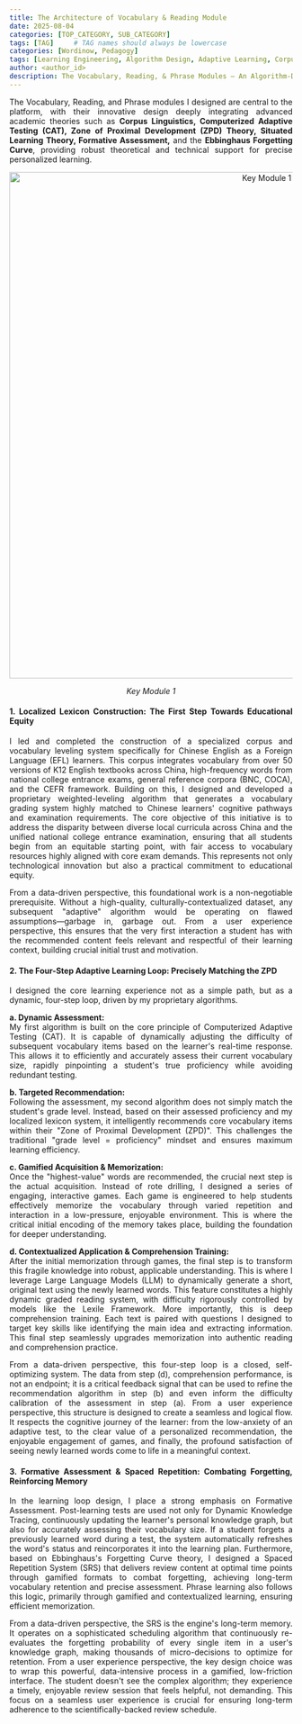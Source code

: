 ```yaml
---
title: The Architecture of Vocabulary & Reading Module
date: 2025-08-04
categories: [TOP_CATEGORY, SUB_CATEGORY]
tags: [TAG]     # TAG names should always be lowercase
categories: [Wordinow, Pedagogy]
tags: [Learning Engineering, Algorithm Design, Adaptive Learning, Corpus Linguistics, CAT, ZPD, Spaced Repetition, NLP, EdTech, Product Deep Dive]
author: <author_id>        
description: The Vocabulary, Reading, & Phrase Modules — An Algorithm-Driven Personalized Learning Loop
---
```

<div style="text-align: justify;">

<p>The Vocabulary, Reading, and Phrase modules I designed are central to the platform, with their innovative design deeply integrating advanced academic theories such as <strong>Corpus Linguistics, Computerized Adaptive Testing (CAT), Zone of Proximal Development (ZPD) Theory, Situated Learning Theory, Formative Assessment,</strong> and the <strong>Ebbinghaus Forgetting Curve</strong>, providing robust theoretical and technical support for precise personalized learning.</p>

<p align="center">
  <img src="{{ '/assets/module1.jpg' | relative_url }}" alt="Key Module 1" width="900">
</p>

<p align="center"><em>Key Module 1</em></p>

<h4>1. Localized Lexicon Construction: The First Step Towards Educational Equity</h4>
<p>I led and completed the construction of a specialized corpus and vocabulary leveling system specifically for Chinese English as a Foreign Language (EFL) learners. This corpus integrates vocabulary from over 50 versions of K12 English textbooks across China, high-frequency words from national college entrance exams, general reference corpora (BNC, COCA), and the CEFR framework. Building on this, I designed and developed a proprietary weighted-leveling algorithm that generates a vocabulary grading system highly matched to Chinese learners' cognitive pathways and examination requirements. The core objective of this initiative is to address the disparity between diverse local curricula across China and the unified national college entrance examination, ensuring that all students begin from an equitable starting point, with fair access to vocabulary resources highly aligned with core exam demands. This represents not only technological innovation but also a practical commitment to educational equity.</p>

<p>From a data-driven perspective, this foundational work is a non-negotiable prerequisite. Without a high-quality, culturally-contextualized dataset, any subsequent "adaptive" algorithm would be operating on flawed assumptions—garbage in, garbage out. From a user experience perspective, this ensures that the very first interaction a student has with the recommended content feels relevant and respectful of their learning context, building crucial initial trust and motivation.</p>


<h4>2. The Four-Step Adaptive Learning Loop: Precisely Matching the ZPD</h4>
<p>I designed the core learning experience not as a simple path, but as a dynamic, four-step loop, driven by my proprietary algorithms.</p>

<p><strong>a. Dynamic Assessment:</strong><br>
My first algorithm is built on the core principle of Computerized Adaptive Testing (CAT). It is capable of dynamically adjusting the difficulty of subsequent vocabulary items based on the learner's real-time response. This allows it to efficiently and accurately assess their current vocabulary size, rapidly pinpointing a student's true proficiency while avoiding redundant testing.</p>

<p><strong>b. Targeted Recommendation:</strong><br>
Following the assessment, my second algorithm does not simply match the student's grade level. Instead, based on their assessed proficiency and my localized lexicon system, it intelligently recommends core vocabulary items within their "Zone of Proximal Development (ZPD)". This challenges the traditional "grade level = proficiency" mindset and ensures maximum learning efficiency.</p>

<p><strong>c. Gamified Acquisition & Memorization:</strong><br>
Once the "highest-value" words are recommended, the crucial next step is the actual acquisition. Instead of rote drilling, I designed a series of engaging, interactive games. Each game is engineered to help students effectively memorize the vocabulary through varied repetition and interaction in a low-pressure, enjoyable environment. This is where the critical initial encoding of the memory takes place, building the foundation for deeper understanding.</p>

<p><strong>d. Contextualized Application & Comprehension Training:</strong><br>
After the initial memorization through games, the final step is to transform this fragile knowledge into robust, applicable understanding. This is where I leverage Large Language Models (LLM) to dynamically generate a short, original text using the newly learned words. This feature constitutes a highly dynamic graded reading system, with difficulty rigorously controlled by models like the Lexile Framework. More importantly, this is deep comprehension training. Each text is paired with questions I designed to target key skills like identifying the main idea and extracting information. This final step seamlessly upgrades memorization into authentic reading and comprehension practice.</p>

<p>From a data-driven perspective, this four-step loop is a closed, self-optimizing system. The data from step (d), comprehension performance, is not an endpoint; it is a critical feedback signal that can be used to refine the recommendation algorithm in step (b) and even inform the difficulty calibration of the assessment in step (a). From a user experience perspective, this structure is designed to create a seamless and logical flow. It respects the cognitive journey of the learner: from the low-anxiety of an adaptive test, to the clear value of a personalized recommendation, the enjoyable engagement of games, and finally, the profound satisfaction of seeing newly learned words come to life in a meaningful context.</p>

<h4>3. Formative Assessment & Spaced Repetition: Combating Forgetting, Reinforcing Memory</h4>
<p>In the learning loop design, I place a strong emphasis on Formative Assessment. Post-learning tests are used not only for Dynamic Knowledge Tracing, continuously updating the learner's personal knowledge graph, but also for accurately assessing their vocabulary size. If a student forgets a previously learned word during a test, the system automatically refreshes the word's status and reincorporates it into the learning plan. Furthermore, based on Ebbinghaus's Forgetting Curve theory, I designed a Spaced Repetition System (SRS) that delivers review content at optimal time points through gamified formats to combat forgetting, achieving long-term vocabulary retention and precise assessment. Phrase learning also follows this logic, primarily through gamified and contextualized learning, ensuring efficient memorization.</p>

<p>From a data-driven perspective, the SRS is the engine's long-term memory. It operates on a sophisticated scheduling algorithm that continuously re-evaluates the forgetting probability of every single item in a user's knowledge graph, making thousands of micro-decisions to optimize for retention. From a user experience perspective, the key design choice was to wrap this powerful, data-intensive process in a gamified, low-friction interface. The student doesn't see the complex algorithm; they experience a timely, enjoyable review session that feels helpful, not demanding. This focus on a seamless user experience is crucial for ensuring long-term adherence to the scientifically-backed review schedule.</p>
</div>
